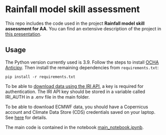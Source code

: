 # Rainfall model skill assessment

This repo includes the code used in the project **Rainfall model skill assessment for AA**. You can find an extensive description of the project in [this presentation](https://docs.google.com/presentation/d/1TCKphDWAFWEWRGjlCnVkA087xuIdamsIfuGOIfOrDlo/edit#slide=id.g228236845b7).

## Usage

The Python version currently used is 3.9. Follow the steps to install [OCHA Anticipy](https://aa-toolbox.readthedocs.io/en/latest/quickstart.html). Then install the remaining dependencies from ``requirements.txt``:

```shell
pip install -r requirements.txt
```

To be able to [download data using the IRI API](https://aa-toolbox.readthedocs.io/en/latest/datasources/iri_seasonal_forecast.html), a key is required for authentication. The IRI API key should be stored in a variable called IRI_AUTH in a .env file in the main folder.

To be able to download ECMWF data, you should have a Copernicus account and Climate Data Store (CDS) credentials saved on your laptop. See [here](https://cds.climate.copernicus.eu/api-how-to) for details. 

The main code is contained in the notebook [main_notebook.ipynb](https://github.com/OCHA-DAP/pa-rainfall-model-skills/blob/main/main_notebook.ipynb).

